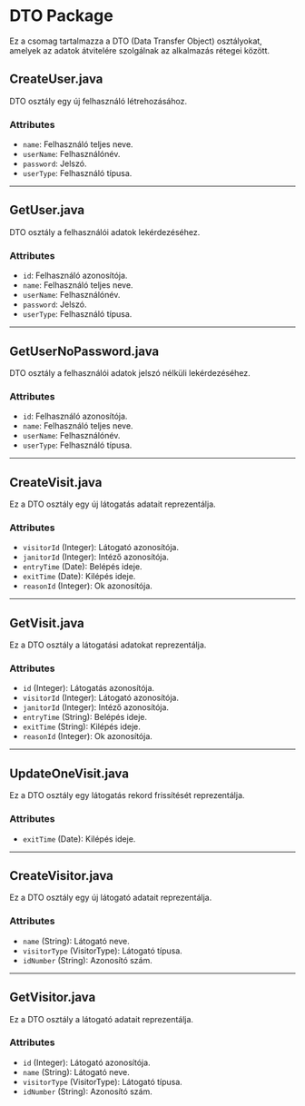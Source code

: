 # DTO Package

Ez a csomag tartalmazza a DTO (Data Transfer Object) osztályokat, amelyek az adatok átvitelére szolgálnak az alkalmazás rétegei között.

## CreateUser.java

DTO osztály egy új felhasználó létrehozásához.

### Attributes
- `name`: Felhasználó teljes neve.
- `userName`: Felhasználónév.
- `password`: Jelszó.
- `userType`: Felhasználó típusa.

---

## GetUser.java

DTO osztály a felhasználói adatok lekérdezéséhez.

### Attributes
- `id`: Felhasználó azonosítója.
- `name`: Felhasználó teljes neve.
- `userName`: Felhasználónév.
- `password`: Jelszó.
- `userType`: Felhasználó típusa.

---

## GetUserNoPassword.java

DTO osztály a felhasználói adatok jelszó nélküli lekérdezéséhez.

### Attributes
- `id`: Felhasználó azonosítója.
- `name`: Felhasználó teljes neve.
- `userName`: Felhasználónév.
- `userType`: Felhasználó típusa.

---

## CreateVisit.java

Ez a DTO osztály egy új látogatás adatait reprezentálja.

### Attributes
- `visitorId` (Integer): Látogató azonosítója.
- `janitorId` (Integer): Intéző azonosítója.
- `entryTime` (Date): Belépés ideje.
- `exitTime` (Date): Kilépés ideje.
- `reasonId` (Integer): Ok azonosítója.

---

## GetVisit.java

Ez a DTO osztály a látogatási adatokat reprezentálja.

### Attributes
- `id` (Integer): Látogatás azonosítója.
- `visitorId` (Integer): Látogató azonosítója.
- `janitorId` (Integer): Intéző azonosítója.
- `entryTime` (String): Belépés ideje.
- `exitTime` (String): Kilépés ideje.
- `reasonId` (Integer): Ok azonosítója.

---

## UpdateOneVisit.java

Ez a DTO osztály egy látogatás rekord frissítését reprezentálja.

### Attributes
- `exitTime` (Date): Kilépés ideje.

---

## CreateVisitor.java

Ez a DTO osztály egy új látogató adatait reprezentálja.

### Attributes
- `name` (String): Látogató neve.
- `visitorType` (VisitorType): Látogató típusa.
- `idNumber` (String): Azonosító szám.

---

## GetVisitor.java

Ez a DTO osztály a látogató adatait reprezentálja.

### Attributes
- `id` (Integer): Látogató azonosítója.
- `name` (String): Látogató neve.
- `visitorType` (VisitorType): Látogató típusa.
- `idNumber` (String): Azonosító szám.


